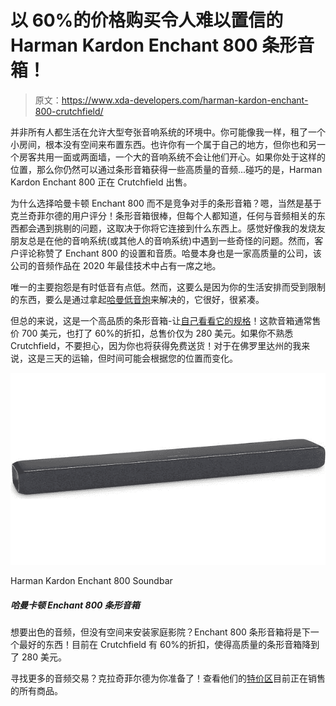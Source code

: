 # 以 60%的价格购买令人难以置信的 Harman Kardon Enchant 800 条形音箱！

> 原文：<https://www.xda-developers.com/harman-kardon-enchant-800-crutchfield/>

并非所有人都生活在允许大型夸张音响系统的环境中。你可能像我一样，租了一个小房间，根本没有空间来布置东西。也许你有一个属于自己的地方，但你也和另一个房客共用一面或两面墙，一个大的音响系统不会让他们开心。如果你处于这样的位置，那么你仍然可以通过条形音箱获得一些高质量的音频...碰巧的是，Harman Kardon Enchant 800 正在 Crutchfield 出售。

为什么选择哈曼卡顿 Enchant 800 而不是竞争对手的条形音箱？嗯，当然是基于克兰奇菲尔德的用户评分！条形音箱很棒，但每个人都知道，任何与音频相关的东西都会遇到挑剔的问题，这取决于你将它连接到什么东西上。感觉好像我的发烧友朋友总是在他的音响系统(或其他人的音响系统)中遇到一些奇怪的问题。然而，客户评论称赞了 Enchant 800 的设置和音质。哈曼本身也是一家高质量的公司，该公司的音频作品在 2020 年最佳技术中占有一席之地。

唯一的主要抱怨是有时低音有点低。然而，这要么是因为你的生活安排而受到限制的东西，要么是通过拿起[哈曼低音炮](https://shop-links.co/link/?exclusive=1&publisher_slug=xda&article_name=Get+the+incredible+Harman+Kardon+Enchant+800+soundbar+for+60%25+off+at+Crutchfield&article_url=https%3A%2F%2Fwww.xda-developers.com%2Fharman-kardon-enchant-800-crutchfield%2F&u1=UUxdaUeUpU31307&url=https%3A%2F%2Fwww.crutchfield.com%2Fp_532ENSUB%2FHarman-Kardon-Enchant-Subwoofer.html)来解决的，它很好，很紧凑。

但总的来说，这是一个高品质的条形音箱-让[自己看看它的规格](https://shop-links.co/link/?exclusive=1&publisher_slug=xda&article_name=Get+the+incredible+Harman+Kardon+Enchant+800+soundbar+for+60%25+off+at+Crutchfield&article_url=https%3A%2F%2Fwww.xda-developers.com%2Fharman-kardon-enchant-800-crutchfield%2F&u1=UUxdaUeUpU31307&url=https%3A%2F%2Fwww.crutchfield.com%2FS-0wIhwGlb7bx%2Fp_532EN800%2FHarman-Kardon-Enchant-800.html)！这款音箱通常售价 700 美元，也打了 60%的折扣，总售价仅为 280 美元。如果你不熟悉 Crutchfield，不要担心，因为你也将获得免费送货！对于在佛罗里达州的我来说，这是三天的运输，但时间可能会根据您的位置而变化。

 <picture>![Want great audio but don't have the space for a home theater set-up? The Enchant 800 soundbar will be the next best thing! It is currently 60% off at Crutchfield, bringing the quality soundbar down to just $280.](img/17824fb305b7fcb436ee04aa3497aab5.png)</picture> 

Harman Kardon Enchant 800 Soundbar

##### 哈曼卡顿 Enchant 800 条形音箱

想要出色的音频，但没有空间来安装家庭影院？Enchant 800 条形音箱将是下一个最好的东西！目前在 Crutchfield 有 60%的折扣，使得高质量的条形音箱降到了 280 美元。

寻找更多的音频交易？克拉奇菲尔德为你准备了！查看他们的[特价区](https://shop-links.co/link/?exclusive=1&publisher_slug=xda&article_name=Get+the+incredible+Harman+Kardon+Enchant+800+soundbar+for+60%25+off+at+Crutchfield&article_url=https%3A%2F%2Fwww.xda-developers.com%2Fharman-kardon-enchant-800-crutchfield%2F&u1=UUxdaUeUpU31307&url=https%3A%2F%2Fwww.crutchfield.com%2Fpromo%2Fspecials.aspx)目前正在销售的所有商品。
